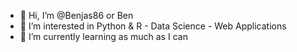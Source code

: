 - 👋 Hi, I’m @Benjas86 or Ben
- 👀 I’m interested in Python & R - Data Science - Web Applications
- 🌱 I’m currently learning as much as I can
<!--- - 📫 How to reach me ... --->

<!---
Benjas86/Benjas86 is a ✨ special ✨ repository because its `README.md` (this file) appears on your GitHub profile.
You can click the Preview link to take a look at your changes.
--->
